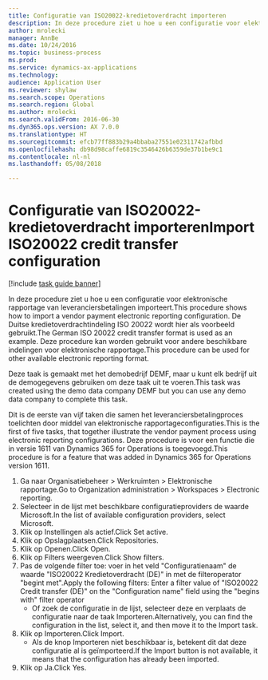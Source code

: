 ```yaml
--- 
title: Configuratie van ISO20022-kredietoverdracht importeren
description: In deze procedure ziet u hoe u een configuratie voor elektronische rapportage van leveranciersbetalingen importeert.
author: mrolecki
manager: AnnBe
ms.date: 10/24/2016
ms.topic: business-process
ms.prod: 
ms.service: dynamics-ax-applications
ms.technology: 
audience: Application User
ms.reviewer: shylaw
ms.search.scope: Operations
ms.search.region: Global
ms.author: mrolecki
ms.search.validFrom: 2016-06-30
ms.dyn365.ops.version: AX 7.0.0
ms.translationtype: HT
ms.sourcegitcommit: efcb77ff883b29a4bbaba27551e02311742afbbd
ms.openlocfilehash: db98d98caffe6819c3546426b6359de37b1be9c1
ms.contentlocale: nl-nl
ms.lasthandoff: 05/08/2018

---
```

# <a name="import-iso20022-credit-transfer-configuration"></a><span data-ttu-id="c09e2-103">Configuratie van ISO20022-kredietoverdracht importeren</span><span class="sxs-lookup"><span data-stu-id="c09e2-103">Import ISO20022 credit transfer configuration</span></span>

[!include [task guide banner](../../includes/task-guide-banner.md)]

<span data-ttu-id="c09e2-104">In deze procedure ziet u hoe u een configuratie voor elektronische rapportage van leveranciersbetalingen importeert.</span><span class="sxs-lookup"><span data-stu-id="c09e2-104">This procedure shows how to import a vendor payment electronic reporting configuration.</span></span> <span data-ttu-id="c09e2-105">De Duitse kredietoverdrachtindeling ISO 20022 wordt hier als voorbeeld gebruikt.</span><span class="sxs-lookup"><span data-stu-id="c09e2-105">The German ISO 20022 credit transfer format is used as an example.</span></span> <span data-ttu-id="c09e2-106">Deze procedure kan worden gebruikt voor andere beschikbare indelingen voor elektronische rapportage.</span><span class="sxs-lookup"><span data-stu-id="c09e2-106">This procedure can be used for other available electronic reporting format.</span></span> 

<span data-ttu-id="c09e2-107">Deze taak is gemaakt met het demobedrijf DEMF, maar u kunt elk bedrijf uit de demogegevens gebruiken om deze taak uit te voeren.</span><span class="sxs-lookup"><span data-stu-id="c09e2-107">This task was created using the demo data company DEMF but you can use any demo data company to complete this task.</span></span>

<span data-ttu-id="c09e2-108">Dit is de eerste van vijf taken die samen het leveranciersbetalingproces toelichten door middel van elektronische rapportageconfiguraties.</span><span class="sxs-lookup"><span data-stu-id="c09e2-108">This is the first of five tasks, that together illustrate the vendor payment process using electronic reporting configurations.</span></span> <span data-ttu-id="c09e2-109">Deze procedure is voor een functie die in versie 1611 van Dynamics 365 for Operations is toegevoegd.</span><span class="sxs-lookup"><span data-stu-id="c09e2-109">This procedure is for a feature that was added in Dynamics 365 for Operations version 1611.</span></span>

1. <span data-ttu-id="c09e2-110">Ga naar Organisatiebeheer > Werkruimten > Elektronische rapportage.</span><span class="sxs-lookup"><span data-stu-id="c09e2-110">Go to Organization administration > Workspaces > Electronic reporting.</span></span>
2. <span data-ttu-id="c09e2-111">Selecteer in de lijst met beschikbare configuratieproviders de waarde Microsoft.</span><span class="sxs-lookup"><span data-stu-id="c09e2-111">In the list of available configuration providers, select Microsoft.</span></span>
3. <span data-ttu-id="c09e2-112">Klik op Instellingen als actief.</span><span class="sxs-lookup"><span data-stu-id="c09e2-112">Click Set active.</span></span>
4. <span data-ttu-id="c09e2-113">Klik op Opslagplaatsen.</span><span class="sxs-lookup"><span data-stu-id="c09e2-113">Click Repositories.</span></span>
5. <span data-ttu-id="c09e2-114">Klik op Openen.</span><span class="sxs-lookup"><span data-stu-id="c09e2-114">Click Open.</span></span>
6. <span data-ttu-id="c09e2-115">Klik op Filters weergeven.</span><span class="sxs-lookup"><span data-stu-id="c09e2-115">Click Show filters.</span></span>
7. <span data-ttu-id="c09e2-116">Pas de volgende filter toe: voer in het veld "Configuratienaam" de waarde "ISO20022 Kredietoverdracht (DE)" in met de filteroperator "begint met".</span><span class="sxs-lookup"><span data-stu-id="c09e2-116">Apply the following filters: Enter a filter value of "ISO20022 Credit transfer (DE)" on the "Configuration name" field using the "begins with" filter operator</span></span>
    * <span data-ttu-id="c09e2-117">Of zoek de configuratie in de lijst, selecteer deze en verplaats de configuratie naar de taak Importeren.</span><span class="sxs-lookup"><span data-stu-id="c09e2-117">Alternatively, you can find the configuration in the list, select it, and then move it to the Import task.</span></span>  
8. <span data-ttu-id="c09e2-118">Klik op Importeren.</span><span class="sxs-lookup"><span data-stu-id="c09e2-118">Click Import.</span></span>
    * <span data-ttu-id="c09e2-119">Als de knop Importeren niet beschikbaar is, betekent dit dat deze configuratie al is geïmporteerd.</span><span class="sxs-lookup"><span data-stu-id="c09e2-119">If the Import button is not available, it means that the configuration has  already been imported.</span></span>  
9. <span data-ttu-id="c09e2-120">Klik op Ja.</span><span class="sxs-lookup"><span data-stu-id="c09e2-120">Click Yes.</span></span>


